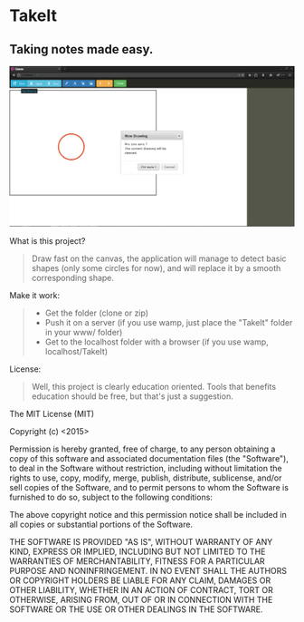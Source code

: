 # TakeIt
## Taking notes made easy.

![alt text](https://github.com/HUANGManutea/TakeIt/blob/master/screenshot.png "Current UI")

What is this project?

> Draw fast on the canvas, the application will manage to detect basic shapes (only some circles for now), and will replace it by a smooth corresponding shape.

Make it work:

>- Get the folder (clone or zip)
>- Push it on a server (if you use wamp, just place the "TakeIt" folder in your www/ folder)
>- Get to the localhost folder with a browser (if you use wamp, localhost/TakeIt)

License:

> Well, this project is clearly education oriented. Tools that benefits education should be free, but that's just a suggestion.

The MIT License (MIT)

Copyright (c) <2015> <TakeIt contributors>

Permission is hereby granted, free of charge, to any person obtaining a copy
of this software and associated documentation files (the "Software"), to deal
in the Software without restriction, including without limitation the rights
to use, copy, modify, merge, publish, distribute, sublicense, and/or sell
copies of the Software, and to permit persons to whom the Software is
furnished to do so, subject to the following conditions:

The above copyright notice and this permission notice shall be included in
all copies or substantial portions of the Software.

THE SOFTWARE IS PROVIDED "AS IS", WITHOUT WARRANTY OF ANY KIND, EXPRESS OR
IMPLIED, INCLUDING BUT NOT LIMITED TO THE WARRANTIES OF MERCHANTABILITY,
FITNESS FOR A PARTICULAR PURPOSE AND NONINFRINGEMENT. IN NO EVENT SHALL THE
AUTHORS OR COPYRIGHT HOLDERS BE LIABLE FOR ANY CLAIM, DAMAGES OR OTHER
LIABILITY, WHETHER IN AN ACTION OF CONTRACT, TORT OR OTHERWISE, ARISING FROM,
OUT OF OR IN CONNECTION WITH THE SOFTWARE OR THE USE OR OTHER DEALINGS IN
THE SOFTWARE.
